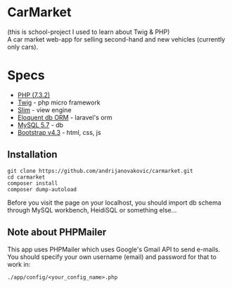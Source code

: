 # CarMarket
(this is school-project I used to learn about Twig & PHP)\
A car market web-app for selling second-hand and new vehicles (currently only cars).

# Specs
* [PHP (7.3.2)](http://www.php.net/)
* [Twig](http://www.slimframework.com) - php micro framework
* [Slim](http://www.slimframework.com/docs/v3/features/templates.html) - view engine
* [Eloquent db ORM](https://laravel.com/docs/5.8/eloquent) - laravel's orm
* [MySQL 5.7](https://dev.mysql.com/downloads/mysql/5.7.html) - db
* [Bootstrap v4.3](https://getbootstrap.com/docs/4.3/getting-started/introduction/) - html, css, js


## Installation
```
git clone https://github.com/andrijanovakovic/carmarket.git
cd carmarket
composer install
composer dump-autoload
```
Before you visit the page on your localhost, you should import db schema through MySQL workbench, HeidiSQL or something else...

## Note about PHPMailer
This app uses PHPMailer which uses Google's Gmail API to send e-mails. You should specify your own username (email) and password for that to work in:
```
./app/config/<your_config_name>.php
```
